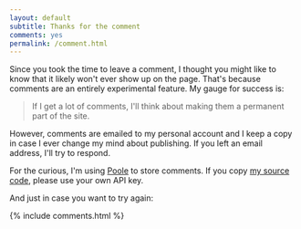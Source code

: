 ```yaml
---
layout: default
subtitle: Thanks for the comment
comments: yes
permalink: /comment.html
---
```


Since you took the time to leave a comment, I thought you might like
to know that it likely won't ever show up on the page. That's because
comments are an entirely experimental feature. My gauge for success is:

> If I get a lot of comments, I'll think about making them a permanent part of the site.

However, comments are emailed to my personal account and I keep a copy
in case I ever change my mind about publishing. If you left an email address,
I'll try to respond. 

For the curious, I'm using
[Poole](http://hawksworx.com/blog/adding-a-static-comments-system-to-my-jekyll-build/)
to store comments. If you copy
[my source code](https://github.com/jericson/jericson.github.io/blob/master/_includes/comments.html),
please use your own API key.

And just in case you want to try again:

{% include comments.html %}
